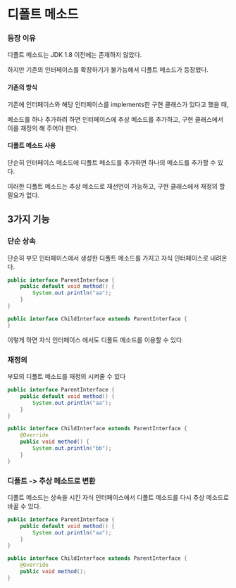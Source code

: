 # 디폴트 메소드

### 등장 이유

디폴트 메소드는 JDK 1.8 이전에는 존재하지 않았다.

하지만 기존의 인터페이스를 확장하기가 불가능해서 디폴트 메소드가 등장했다.



#### 기존의 방식

기존에 인터페이스와 해당 인터페이스를 implements한 구현 클래스가 있다고 했을 때,

메소드를 하나 추가하려 하면 인터페이스에 추상 메소드를 추가하고, 구현 클래스에서 이를 재정의 해 주어야 한다.



#### 디폴트 메소드 사용

단순히 인터페이스 메소드에 디폴트 메소드를 추가하면 하나의 메소드를 추가할 수 있다.

이러한 디폴트 메소드는 추상 메소드로 재선언이 가능하고, 구현 클래스에서 재정의 할 필요가 없다.

## 3가지 기능

### 단순 상속

단순히 부모 인터페이스에서 생성한 디폴트 메소드를 가지고 자식 인터페이스로 내려온다.

``` java
public interface ParentInterface {
    public default void method() {
        System.out.println("aa");
    }
}

public interface ChildInterface extends ParentInterface {
}
```

이렇게 하면 자식 인터페이스 에서도 디폴트 메소드를 이용할 수 있다.

### 재정의

부모의 디폴트 메소드를 재정의 시켜줄 수 있다

``` java
public interface ParentInterface {
    public default void method() {
        System.out.println("aa");
    }
}

public interface ChildInterface extends ParentInterface {
    @Override
    public void method() {
        System.out.println("bb");
    }
}
```

### 디폴트 -> 추상 메소드로 변환

디폴트 메소드는 상속을 시킨 자식 인터페이스에서 디폴트 메소드를 다시 추상 메소드로 바꿀 수 있다.

``` java
public interface ParentInterface {
    public default void method() {
        System.out.println("aa");
    }
}

public interface ChildInterface extends ParentInterface {
    @Override
    public void method();
}
```

